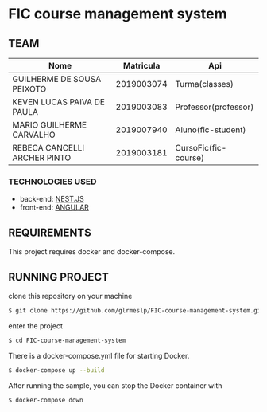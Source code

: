 # FIC course management system

## TEAM

|Nome|Matricula|Api|
|-|-|-|
|GUILHERME DE SOUSA PEIXOTO| 2019003074 | Turma(classes) |
|KEVEN LUCAS PAIVA DE PAULA| 2019003083 | Professor(professor) |
|MARIO GUILHERME CARVALHO| 2019007940 | Aluno(fic-student) |
|REBECA CANCELLI ARCHER PINTO| 2019003181 | CursoFic(fic-course) |

### TECHNOLOGIES USED
* back-end: [NEST.JS](https://nestjs.com/)
* front-end: [ANGULAR](https://angular.io/)


## REQUIREMENTS 
This project requires docker and docker-compose.

## RUNNING PROJECT
clone this repository on your machine 
```bash
$ git clone https://github.com/glrmeslp/FIC-course-management-system.git
```
enter the project 
```bash
$ cd FIC-course-management-system
```
There is a docker-compose.yml file for starting Docker.

```bash
$ docker-compose up --build
```

After running the sample, you can stop the Docker container with

```bash
$ docker-compose down
```
